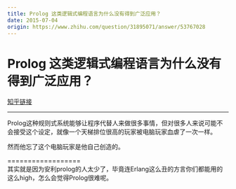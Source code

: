 ```yaml
---
title: Prolog 这类逻辑式编程语言为什么没有得到广泛应用？
date: 2015-07-04
origin: https://www.zhihu.com/question/31895071/answer/53767028
---
```

# Prolog 这类逻辑式编程语言为什么没有得到广泛应用？

[知乎链接](https://www.zhihu.com/question/31895071/answer/53767028)

---------

<span class="RichText ztext CopyrightRichText-richText" itemprop="text"><p>Prolog这种规则式系统能够让程序代替人来做很多事情，但对很多人来说可能不会接受这个设定，就像一个天梯排位很高的玩家被电脑玩家血虐了一次一样。</p><p>然而他忘了这个电脑玩家是他自己创造的。</p>==================<br>其实就是因为安利prolog的人太少了，毕竟连Erlang这么丑的方言你们都能用的这么high，怎么会觉得Prolog很难呢。</span>
